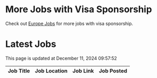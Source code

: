 # More Jobs with Visa Sponsorship

Check out [Europe Jobs](https://github.com/sureshparimi/europejobs#latest-jobs) for more jobs with visa sponsorship.

# Latest Jobs

This page is updated at December 11, 2024 09:57:52

| Job Title | Job Location | Job Link | Job Posted |
| --- | --- | --- | --- |
